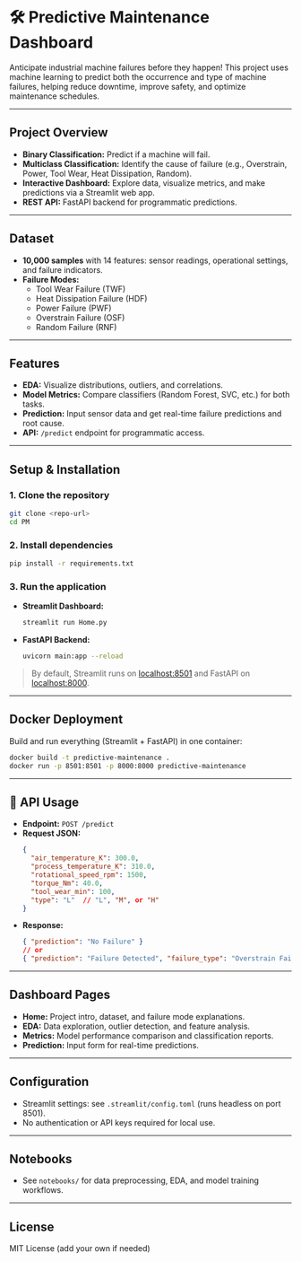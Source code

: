 # 🛠️ Predictive Maintenance Dashboard

Anticipate industrial machine failures before they happen! This project uses machine learning to predict both the occurrence and type of machine failures, helping reduce downtime, improve safety, and optimize maintenance schedules.

---

##  Project Overview

- **Binary Classification:** Predict if a machine will fail.
- **Multiclass Classification:** Identify the cause of failure (e.g., Overstrain, Power, Tool Wear, Heat Dissipation, Random).
- **Interactive Dashboard:** Explore data, visualize metrics, and make predictions via a Streamlit web app.
- **REST API:** FastAPI backend for programmatic predictions.

---

##  Dataset
- **10,000 samples** with 14 features: sensor readings, operational settings, and failure indicators.
- **Failure Modes:**
  - Tool Wear Failure (TWF)
  - Heat Dissipation Failure (HDF)
  - Power Failure (PWF)
  - Overstrain Failure (OSF)
  - Random Failure (RNF)

---

##  Features
- **EDA:** Visualize distributions, outliers, and correlations.
- **Model Metrics:** Compare classifiers (Random Forest, SVC, etc.) for both tasks.
- **Prediction:** Input sensor data and get real-time failure predictions and root cause.
- **API:** `/predict` endpoint for programmatic access.

---

##  Setup & Installation

### 1. Clone the repository
```bash
git clone <repo-url>
cd PM
```

### 2. Install dependencies
```bash
pip install -r requirements.txt
```

### 3. Run the application
- **Streamlit Dashboard:**
  ```bash
  streamlit run Home.py
  ```
- **FastAPI Backend:**
  ```bash
  uvicorn main:app --reload
  ```

> By default, Streamlit runs on [localhost:8501](http://localhost:8501) and FastAPI on [localhost:8000](http://localhost:8000).

---

##  Docker Deployment

Build and run everything (Streamlit + FastAPI) in one container:

```bash
docker build -t predictive-maintenance .
docker run -p 8501:8501 -p 8000:8000 predictive-maintenance
```

---

## 🔗 API Usage

- **Endpoint:** `POST /predict`
- **Request JSON:**
  ```json
  {
    "air_temperature_K": 300.0,
    "process_temperature_K": 310.0,
    "rotational_speed_rpm": 1500,
    "torque_Nm": 40.0,
    "tool_wear_min": 100,
    "type": "L"  // "L", "M", or "H"
  }
  ```
- **Response:**
  ```json
  { "prediction": "No Failure" }
  // or
  { "prediction": "Failure Detected", "failure_type": "Overstrain Failure" }
  ```

---

##  Dashboard Pages
- **Home:** Project intro, dataset, and failure mode explanations.
- **EDA:** Data exploration, outlier detection, and feature analysis.
- **Metrics:** Model performance comparison and classification reports.
- **Prediction:** Input form for real-time predictions.

---

##  Configuration
- Streamlit settings: see `.streamlit/config.toml` (runs headless on port 8501).
- No authentication or API keys required for local use.

---

##  Notebooks
- See `notebooks/` for data preprocessing, EDA, and model training workflows.

---

##  License
MIT License (add your own if needed)
